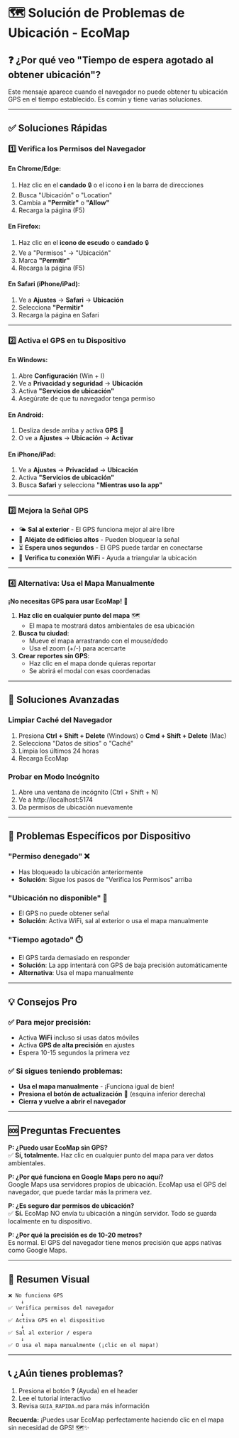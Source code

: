# 🗺️ Solución de Problemas de Ubicación - EcoMap

## ❓ ¿Por qué veo "Tiempo de espera agotado al obtener ubicación"?

Este mensaje aparece cuando el navegador no puede obtener tu ubicación GPS en el tiempo establecido. Es común y tiene varias soluciones.

---

## ✅ Soluciones Rápidas

### 1️⃣ **Verifica los Permisos del Navegador**

#### En Chrome/Edge:

1. Haz clic en el **candado** 🔒 o el icono **i** en la barra de direcciones
2. Busca "Ubicación" o "Location"
3. Cambia a **"Permitir"** o **"Allow"**
4. Recarga la página (F5)

#### En Firefox:

1. Haz clic en el **icono de escudo** o **candado** 🔒
2. Ve a "Permisos" → "Ubicación"
3. Marca **"Permitir"**
4. Recarga la página (F5)

#### En Safari (iPhone/iPad):

1. Ve a **Ajustes** → **Safari** → **Ubicación**
2. Selecciona **"Permitir"**
3. Recarga la página en Safari

---

### 2️⃣ **Activa el GPS en tu Dispositivo**

#### En Windows:

1. Abre **Configuración** (Win + I)
2. Ve a **Privacidad y seguridad** → **Ubicación**
3. Activa **"Servicios de ubicación"**
4. Asegúrate de que tu navegador tenga permiso

#### En Android:

1. Desliza desde arriba y activa **GPS** 📡
2. O ve a **Ajustes** → **Ubicación** → **Activar**

#### En iPhone/iPad:

1. Ve a **Ajustes** → **Privacidad** → **Ubicación**
2. Activa **"Servicios de ubicación"**
3. Busca **Safari** y selecciona **"Mientras uso la app"**

---

### 3️⃣ **Mejora la Señal GPS**

- 🌤️ **Sal al exterior** - El GPS funciona mejor al aire libre
- 🏢 **Aléjate de edificios altos** - Pueden bloquear la señal
- ⏳ **Espera unos segundos** - El GPS puede tardar en conectarse
- 📶 **Verifica tu conexión WiFi** - Ayuda a triangular la ubicación

---

### 4️⃣ **Alternativa: Usa el Mapa Manualmente**

**¡No necesitas GPS para usar EcoMap!** 🎉

1. **Haz clic en cualquier punto del mapa** 🗺️
   - El mapa te mostrará datos ambientales de esa ubicación
2. **Busca tu ciudad**:
   - Mueve el mapa arrastrando con el mouse/dedo
   - Usa el zoom (+/-) para acercarte
3. **Crear reportes sin GPS**:
   - Haz clic en el mapa donde quieras reportar
   - Se abrirá el modal con esas coordenadas

---

## 🔧 Soluciones Avanzadas

### Limpiar Caché del Navegador

1. Presiona **Ctrl + Shift + Delete** (Windows) o **Cmd + Shift + Delete** (Mac)
2. Selecciona "Datos de sitios" o "Caché"
3. Limpia los últimos 24 horas
4. Recarga EcoMap

### Probar en Modo Incógnito

1. Abre una ventana de incógnito (Ctrl + Shift + N)
2. Ve a http://localhost:5174
3. Da permisos de ubicación nuevamente

---

## 📱 Problemas Específicos por Dispositivo

### **"Permiso denegado"** ❌

- Has bloqueado la ubicación anteriormente
- **Solución**: Sigue los pasos de "Verifica los Permisos" arriba

### **"Ubicación no disponible"** 📡

- El GPS no puede obtener señal
- **Solución**: Activa WiFi, sal al exterior o usa el mapa manualmente

### **"Tiempo agotado"** ⏱️

- El GPS tarda demasiado en responder
- **Solución**: La app intentará con GPS de baja precisión automáticamente
- **Alternativa**: Usa el mapa manualmente

---

## 💡 Consejos Pro

### ✅ **Para mejor precisión:**

- Activa **WiFi** incluso si usas datos móviles
- Activa **GPS de alta precisión** en ajustes
- Espera 10-15 segundos la primera vez

### ✅ **Si sigues teniendo problemas:**

- **Usa el mapa manualmente** - ¡Funciona igual de bien!
- **Presiona el botón de actualización** 🔄 (esquina inferior derecha)
- **Cierra y vuelve a abrir el navegador**

---

## 🆘 Preguntas Frecuentes

**P: ¿Puedo usar EcoMap sin GPS?**  
✅ **Sí, totalmente.** Haz clic en cualquier punto del mapa para ver datos ambientales.

**P: ¿Por qué funciona en Google Maps pero no aquí?**  
Google Maps usa servidores propios de ubicación. EcoMap usa el GPS del navegador, que puede tardar más la primera vez.

**P: ¿Es seguro dar permisos de ubicación?**  
✅ **Sí.** EcoMap NO envía tu ubicación a ningún servidor. Todo se guarda localmente en tu dispositivo.

**P: ¿Por qué la precisión es de 10-20 metros?**  
Es normal. El GPS del navegador tiene menos precisión que apps nativas como Google Maps.

---

## 🎯 Resumen Visual

```
❌ No funciona GPS
    ↓
✅ Verifica permisos del navegador
    ↓
✅ Activa GPS en el dispositivo
    ↓
✅ Sal al exterior / espera
    ↓
✅ O usa el mapa manualmente (¡clic en el mapa!)
```

---

## 📞 ¿Aún tienes problemas?

1. Presiona el botón **?** (Ayuda) en el header
2. Lee el tutorial interactivo
3. Revisa `GUIA_RAPIDA.md` para más información

**Recuerda:** ¡Puedes usar EcoMap perfectamente haciendo clic en el mapa sin necesidad de GPS! 🗺️✨

